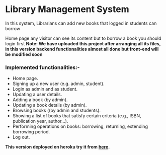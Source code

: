 # Library Management System

In this system, Librarians can add new books that logged in students can borrow

Home page any visitor can see its content but to borrow a book you should login first
**Note: We have uploaded this project after arranging all its files, in this version backend functionalities almost all done but front-end will be modified soon**

### Implemented functionalities:-
- Home page. 
- Signing up a new user (e.g. admin, student). 
- Login as admin and as student. 
- Updating a user details. 
- Adding a book (by admin). 
- Updating a book details (by admin). 
- Browsing books ((by admin and students). 
- Showing a list of books that satisfy certain criteria (e.g., ISBN, publication year, author…). 
- Performing operations on books: borrowing, returning, extending borrowing period. 
- Log out.

**This version deployed on heroku try it from <a href="https://infinite-springs-37521.herokuapp.com">here</a>.**
